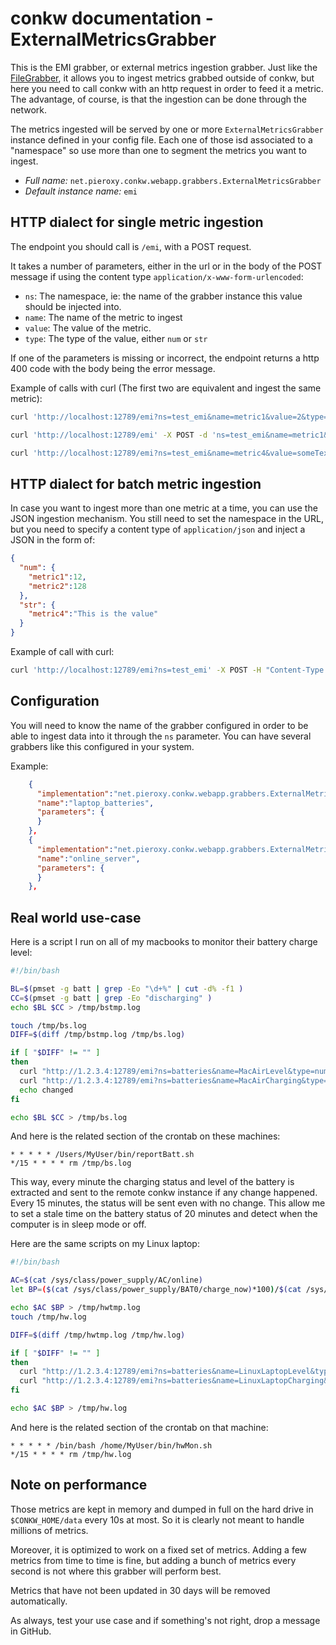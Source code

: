 # conkw documentation - ExternalMetricsGrabber

This is the EMI grabber, or external metrics ingestion grabber. Just like the [FileGrabber](GRABBER_FILE.md), it allows you to ingest metrics grabbed outside of conkw, but here you need to call conkw with an http request in order to feed it a metric. The advantage, of course, is that the ingestion can be done through the network.

The metrics ingested will be served by one or more `ExternalMetricsGrabber` instance defined in your config file. Each one of those isd associated to a "namespace" so use more than one to segment the metrics you want to ingest.

* *Full name:* `net.pieroxy.conkw.webapp.grabbers.ExternalMetricsGrabber`
* *Default instance name:* `emi`

## HTTP dialect for single metric ingestion

The endpoint you should call is `/emi`, with a POST request.

It takes a number of parameters, either in the url or in the body of the POST message if using the content type `application/x-www-form-urlencoded`:

* `ns`: The namespace, ie: the name of the grabber instance this value should be injected into.
* `name`: The name of the metric to ingest
* `value`: The value of the metric.
* `type`: The type of the value, either `num` or `str`

If one of the parameters is missing or incorrect, the endpoint returns a http 400 code with the body being the error message.

Example of calls with curl (The first two are equivalent and ingest the same metric):

```sh
curl 'http://localhost:12789/emi?ns=test_emi&name=metric1&value=2&type=num' -X POST
```

```sh
curl 'http://localhost:12789/emi' -X POST -d 'ns=test_emi&name=metric1&value=2&type=num'
```

```sh
curl 'http://localhost:12789/emi?ns=test_emi&name=metric4&value=someTextualData&type=str' -X POST
```

## HTTP dialect for batch metric ingestion

In case you want to ingest more than one metric at a time, you can use the JSON ingestion mechanism. You still need to set the namespace in the URL, but you need to specify a content type of `application/json` and inject a JSON in the form of:

```json
{
  "num": {
    "metric1":12,
    "metric2":128
  },
  "str": {
    "metric4":"This is the value"
  }
}
```
Example of call with curl:

```sh
curl 'http://localhost:12789/emi?ns=test_emi' -X POST -H "Content-Type: application/json" -d '{"num":{"metric1":12},"str":{"metric4":"I did it!"}}'
```

## Configuration

You will need to know the name of the grabber configured in order to be able to ingest data into it through the `ns` parameter. You can have several grabbers like this configured in your system.

Example:

```json
    {
      "implementation":"net.pieroxy.conkw.webapp.grabbers.ExternalMetricsGrabber",
      "name":"laptop_batteries",
      "parameters": {
      }
    },
    {
      "implementation":"net.pieroxy.conkw.webapp.grabbers.ExternalMetricsGrabber",
      "name":"online_server",
      "parameters": {
      }
    },
```

## Real world use-case

Here is a script I run on all of my macbooks to monitor their battery charge level:

```sh
#!/bin/bash 

BL=$(pmset -g batt | grep -Eo "\d+%" | cut -d% -f1 )
CC=$(pmset -g batt | grep -Eo "discharging" )
echo $BL $CC > /tmp/bstmp.log

touch /tmp/bs.log
DIFF=$(diff /tmp/bstmp.log /tmp/bs.log)

if [ "$DIFF" != "" ]
then
  curl "http://1.2.3.4:12789/emi?ns=batteries&name=MacAirLevel&type=num&value=$BL" -X POST -H "Content-Type:text/plain"
  curl "http://1.2.3.4:12789/emi?ns=batteries&name=MacAirCharging&type=str&value=$CC" -X POST -H "Content-Type:text/plain"
  echo changed
fi

echo $BL $CC > /tmp/bs.log
```

And here is the related section of the crontab on these machines:

```
* * * * * /Users/MyUser/bin/reportBatt.sh
*/15 * * * * rm /tmp/bs.log
```

This way, every minute the charging status and level of the battery is extracted and sent to the remote conkw instance if any change happened. Every 15 minutes, the status will be sent even with no change. This allow me to set a stale time on the battery status of 20 minutes and detect when the computer is in sleep mode or off. 

Here are the same scripts on my Linux laptop:

```sh
#!/bin/bash

AC=$(cat /sys/class/power_supply/AC/online)
let BP=($(cat /sys/class/power_supply/BAT0/charge_now)*100)/$(cat /sys/class/power_supply/BAT0/charge_full)

echo $AC $BP > /tmp/hwtmp.log
touch /tmp/hw.log

DIFF=$(diff /tmp/hwtmp.log /tmp/hw.log)

if [ "$DIFF" != "" ]
then
  curl "http://1.2.3.4:12789/emi?ns=batteries&name=LinuxLaptopLevel&type=num&value=$BP" -X POST -H "Content-Type:text/plain"
  curl "http://1.2.3.4:12789/emi?ns=batteries&name=LinuxLaptopCharging&type=num&value=$AC" -X POST -H "Content-Type:text/plain"
fi

echo $AC $BP > /tmp/hw.log
```

And here is the related section of the crontab on that machine:

```
* * * * * /bin/bash /home/MyUser/bin/hwMon.sh
*/15 * * * * rm /tmp/hw.log
```

## Note on performance
Those metrics are kept in memory and dumped in full on the hard drive in `$CONKW_HOME/data` every 10s at most. So it is clearly not meant to handle millions of metrics.

Moreover, it is optimized to work on a fixed set of metrics. Adding a few metrics from time to time is fine, but adding a bunch of metrics every second is not where this grabber will perform best.

Metrics that have not been updated in 30 days will be removed automatically.

As always, test your use case and if something's not right, drop a message in GitHub.